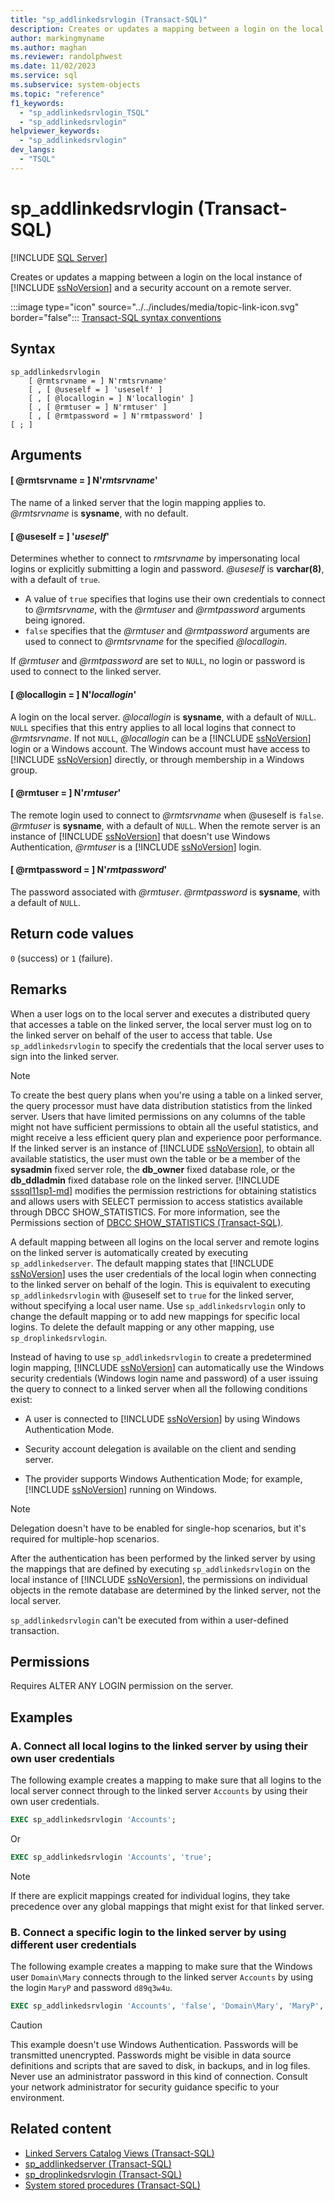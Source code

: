 ```yaml
---
title: "sp_addlinkedsrvlogin (Transact-SQL)"
description: Creates or updates a mapping between a login on the local instance of SQL Server and a security account on a remote server.
author: markingmyname
ms.author: maghan
ms.reviewer: randolphwest
ms.date: 11/02/2023
ms.service: sql
ms.subservice: system-objects
ms.topic: "reference"
f1_keywords:
  - "sp_addlinkedsrvlogin_TSQL"
  - "sp_addlinkedsrvlogin"
helpviewer_keywords:
  - "sp_addlinkedsrvlogin"
dev_langs:
  - "TSQL"
---
```

# sp_addlinkedsrvlogin (Transact-SQL)

[!INCLUDE [SQL Server](../../includes/applies-to-version/sqlserver.md)]

Creates or updates a mapping between a login on the local instance of [!INCLUDE [ssNoVersion](../../includes/ssnoversion-md.md)] and a security account on a remote server.

:::image type="icon" source="../../includes/media/topic-link-icon.svg" border="false"::: [Transact-SQL syntax conventions](../../t-sql/language-elements/transact-sql-syntax-conventions-transact-sql.md)

## Syntax

```syntaxsql
sp_addlinkedsrvlogin
    [ @rmtsrvname = ] N'rmtsrvname'
    [ , [ @useself = ] 'useself' ]
    [ , [ @locallogin = ] N'locallogin' ]
    [ , [ @rmtuser = ] N'rmtuser' ]
    [ , [ @rmtpassword = ] N'rmtpassword' ]
[ ; ]
```

## Arguments

#### [ @rmtsrvname = ] N'*rmtsrvname*'

The name of a linked server that the login mapping applies to. *@rmtsrvname* is **sysname**, with no default.

#### [ @useself = ] '*useself*'

Determines whether to connect to *rmtsrvname* by impersonating local logins or explicitly submitting a login and password. *@useself* is **varchar(8)**, with a default of `true`.

- A value of `true` specifies that logins use their own credentials to connect to *@rmtsrvname*, with the *@rmtuser* and *@rmtpassword* arguments being ignored.
- `false` specifies that the *@rmtuser* and *@rmtpassword* arguments are used to connect to *@rmtsrvname* for the specified *@locallogin*.

If *@rmtuser* and *@rmtpassword* are set to `NULL`, no login or password is used to connect to the linked server.

#### [ @locallogin = ] N'*locallogin*'

A login on the local server. *@locallogin* is **sysname**, with a default of `NULL`. `NULL` specifies that this entry applies to all local logins that connect to *@rmtsrvname*. If not `NULL`, *@locallogin* can be a [!INCLUDE [ssNoVersion](../../includes/ssnoversion-md.md)] login or a Windows account. The Windows account must have access to [!INCLUDE [ssNoVersion](../../includes/ssnoversion-md.md)] directly, or through membership in a Windows group.

#### [ @rmtuser = ] N'*rmtuser*'

The remote login used to connect to *@rmtsrvname* when @useself is `false`. *@rmtuser* is **sysname**, with a default of `NULL`. When the remote server is an instance of [!INCLUDE [ssNoVersion](../../includes/ssnoversion-md.md)] that doesn't use Windows Authentication, *@rmtuser* is a [!INCLUDE [ssNoVersion](../../includes/ssnoversion-md.md)] login.

#### [ @rmtpassword = ] N'*rmtpassword*'

The password associated with *@rmtuser*. *@rmtpassword* is **sysname**, with a default of `NULL`.

## Return code values

`0` (success) or `1` (failure).

## Remarks

When a user logs on to the local server and executes a distributed query that accesses a table on the linked server, the local server must log on to the linked server on behalf of the user to access that table. Use `sp_addlinkedsrvlogin` to specify the credentials that the local server uses to sign into the linked server.

> [!NOTE]  
> To create the best query plans when you're using a table on a linked server, the query processor must have data distribution statistics from the linked server. Users that have limited permissions on any columns of the table might not have sufficient permissions to obtain all the useful statistics, and might receive a less efficient query plan and experience poor performance. If the linked server is an instance of [!INCLUDE [ssNoVersion](../../includes/ssnoversion-md.md)], to obtain all available statistics, the user must own the table or be a member of the **sysadmin** fixed server role, the **db_owner** fixed database role, or the **db_ddladmin** fixed database role on the linked server. [!INCLUDE [sssql11sp1-md](../../includes/sssql11sp1-md.md)] modifies the permission restrictions for obtaining statistics and allows users with SELECT permission to access statistics available through DBCC SHOW_STATISTICS. For more information, see the Permissions section of [DBCC SHOW_STATISTICS (Transact-SQL)](../../t-sql/database-console-commands/dbcc-show-statistics-transact-sql.md).

A default mapping between all logins on the local server and remote logins on the linked server is automatically created by executing `sp_addlinkedserver`. The default mapping states that [!INCLUDE [ssNoVersion](../../includes/ssnoversion-md.md)] uses the user credentials of the local login when connecting to the linked server on behalf of the login. This is equivalent to executing `sp_addlinkedsrvlogin` with @useself set to `true` for the linked server, without specifying a local user name. Use `sp_addlinkedsrvlogin` only to change the default mapping or to add new mappings for specific local logins. To delete the default mapping or any other mapping, use `sp_droplinkedsrvlogin`.

Instead of having to use `sp_addlinkedsrvlogin` to create a predetermined login mapping, [!INCLUDE [ssNoVersion](../../includes/ssnoversion-md.md)] can automatically use the Windows security credentials (Windows login name and password) of a user issuing the query to connect to a linked server when all the following conditions exist:

- A user is connected to [!INCLUDE [ssNoVersion](../../includes/ssnoversion-md.md)] by using Windows Authentication Mode.

- Security account delegation is available on the client and sending server.

- The provider supports Windows Authentication Mode; for example, [!INCLUDE [ssNoVersion](../../includes/ssnoversion-md.md)] running on Windows.

> [!NOTE]  
> Delegation doesn't have to be enabled for single-hop scenarios, but it's required for multiple-hop scenarios.

After the authentication has been performed by the linked server by using the mappings that are defined by executing `sp_addlinkedsrvlogin` on the local instance of [!INCLUDE [ssNoVersion](../../includes/ssnoversion-md.md)], the permissions on individual objects in the remote database are determined by the linked server, not the local server.

`sp_addlinkedsrvlogin` can't be executed from within a user-defined transaction.

## Permissions

Requires ALTER ANY LOGIN permission on the server.

## Examples

### A. Connect all local logins to the linked server by using their own user credentials

The following example creates a mapping to make sure that all logins to the local server connect through to the linked server `Accounts` by using their own user credentials.

```sql
EXEC sp_addlinkedsrvlogin 'Accounts';
```

Or

```sql
EXEC sp_addlinkedsrvlogin 'Accounts', 'true';
```

> [!NOTE]  
> If there are explicit mappings created for individual logins, they take precedence over any global mappings that might exist for that linked server.

### B. Connect a specific login to the linked server by using different user credentials

The following example creates a mapping to make sure that the Windows user `Domain\Mary` connects through to the linked server `Accounts` by using the login `MaryP` and password `d89q3w4u`.

```sql
EXEC sp_addlinkedsrvlogin 'Accounts', 'false', 'Domain\Mary', 'MaryP', 'd89q3w4u';
```

> [!CAUTION]  
> This example doesn't use Windows Authentication. Passwords will be transmitted unencrypted. Passwords might be visible in data source definitions and scripts that are saved to disk, in backups, and in log files. Never use an administrator password in this kind of connection. Consult your network administrator for security guidance specific to your environment.

## Related content

- [Linked Servers Catalog Views (Transact-SQL)](../system-catalog-views/linked-servers-catalog-views-transact-sql.md)
- [sp_addlinkedserver (Transact-SQL)](sp-addlinkedserver-transact-sql.md)
- [sp_droplinkedsrvlogin (Transact-SQL)](sp-droplinkedsrvlogin-transact-sql.md)
- [System stored procedures (Transact-SQL)](system-stored-procedures-transact-sql.md)
